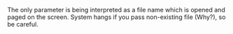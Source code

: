 The only parameter is being interpreted as a file name which is opened and paged on the screen. System hangs if you pass non-existing file (Why?), so be careful.

